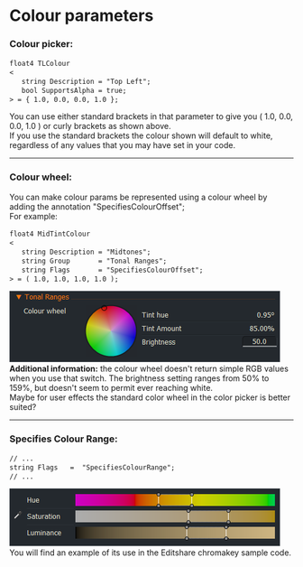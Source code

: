 # Colour parameters

### Colour picker: 
``` Code
float4 TLColour
<
   string Description = "Top Left";
   bool SupportsAlpha = true;
> = { 1.0, 0.0, 0.0, 1.0 };
```  
You can use either standard brackets in that parameter to give you ( 1.0, 0.0, 0.0, 1.0 ) or curly brackets as shown above.  
If you use the standard brackets the colour shown will default to white,  
regardless of any values that you may have set in your code.

---  
  
### Colour wheel:
You can make colour params be represented using a colour wheel by adding the annotation "SpecifiesColourOffset";  
For example:
``` Code
float4 MidTintColour
<
   string Description = "Midtones";
   string Group       = "Tonal Ranges";
   string Flags       = "SpecifiesColourOffset";
> = ( 1.0, 1.0, 1.0, 1.0 );
```
![](images/ColourWheel.png)
 **Additional information:** the colour wheel doesn't return simple RGB values when you use that switch.
The brightness setting ranges from 50% to 159%, but doesn't seem to permit ever reaching white.  
Maybe for user effects the standard color wheel in the color picker is better suited?

--- 
  
###  Specifies Colour Range:
``` Code
// ...
string Flags   =  "SpecifiesColourRange";
// ...
```
![](images/ColourRange.png)  
You will find an example of its use in the Editshare chromakey sample code.

